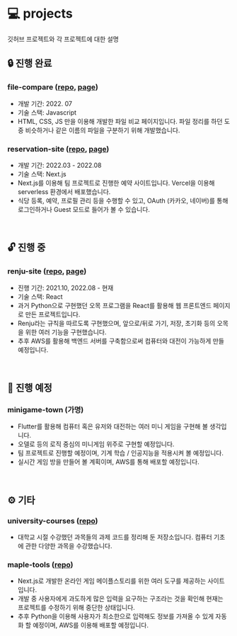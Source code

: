 # 💻 projects

깃허브 프로젝트와 각 프로젝트에 대한 설명

## 🔒 진행 완료

### file-compare ([repo](https://github.com/sinclairr08/file-compare), [page](https://sinclairr08.github.io/file-compare/))

- 개발 기간: 2022. 07
- 기술 스택: Javascript
- HTML, CSS, JS 만을 이용해 개발한 파일 비교 페이지입니다. 파일 정리를 하던 도중 비슷하거나 같은 이름의 파일을 구분하기 위해 개발했습니다.

### reservation-site ([repo](https://github.com/2022-Job-Study/reservation-site), [page](https://reservation-site.vercel.app/))

- 개발 기간: 2022.03 - 2022.08
- 기술 스택: Next.js
- Next.js를 이용해 팀 프로젝트로 진행한 예약 사이트입니다. Vercel을 이용해 serverless 환경에서 배포했습니다.
- 식당 등록, 예약, 프로필 관리 등을 수행할 수 있고, OAuth (카카오, 네이버)를 통해 로그인하거나 Guest 모드로 들어가 볼 수 있습니다.

<br>

## 🔓 진행 중

### renju-site ([repo](https://github.com/sinclairr08/renju-site), [page](https://sinclairr08.github.io/renju-site/))

- 진행 기간: 2021.10, 2022.08 - 현재
- 기술 스택: React
- 과거 Python으로 구현했던 오목 프로그램을 React를 활용해 웹 프론트엔드 페이지로 만든 프로젝트입니다.
- Renju라는 규칙을 따르도록 구현했으며, 앞으로/뒤로 가기, 저장, 초기화 등의 오목을 위한 여러 기능을 구현했습니다.
- 추후 AWS를 활용해 백엔드 서버를 구축함으로써 컴퓨터와 대전이 가능하게 만들 예정입니다.

<br>

## 🔑 진행 예정

### minigame-town (가명)

- Flutter를 활용해 컴퓨터 혹은 유저와 대전하는 여러 미니 게임을 구현해 볼 생각입니다.
- 오델로 등의 로직 중심의 미니게임 위주로 구현할 예정입니다.
- 팀 프로젝트로 진행할 예정이며, 기계 학습 / 인공지능을 적용시켜 볼 예정입니다.
- 실시간 게임 방을 만들어 볼 계획이며, AWS를 통해 배포할 예정입니다.

<br>

## ⚙ 기타

### university-courses ([repo](https://github.com/sinclairr08/university-courses))

- 대학교 시절 수강했던 과목들의 과제 코드를 정리해 둔 저장소입니다. 컴퓨터 기초에 관한 다양한 과목을 수강했습니다.

### maple-tools ([repo](https://github.com/sinclairr08/maple-tools))

- Next.js로 개발한 온라인 게임 메이플스토리를 위한 여러 도구를 제공하는 사이트입니다.
- 개발 중 사용자에게 과도하게 많은 입력을 요구하는 구조라는 것을 확인해 현재는 프로젝트를 수정하기 위해 중단한 상태입니다.
- 추후 Python을 이용해 사용자가 최소한으로 입력해도 정보를 가져올 수 있게 자동화 할 예정이며, AWS를 이용해 배포할 예정입니다.
